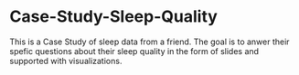 # Case-Study-Sleep-Quality
This is a Case Study of sleep data from a friend. The goal is to anwer their spefic questions about their sleep quality in the form of slides and supported with visualizations.
